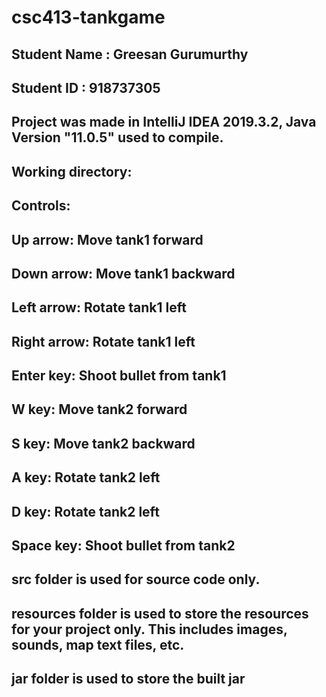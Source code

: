 # csc413-tankgame

## Student Name  : Greesan Gurumurthy
## Student ID    : 918737305

## Project was made in IntelliJ IDEA 2019.3.2, Java Version "11.0.5" used to compile.
## Working directory:
## Controls:
## Up arrow: Move tank1 forward
## Down arrow: Move tank1 backward
## Left arrow: Rotate tank1 left
## Right arrow: Rotate tank1 left
## Enter key: Shoot bullet from tank1

## W key: Move tank2 forward
## S key: Move tank2 backward
## A key: Rotate tank2 left
## D key: Rotate tank2 left
## Space key: Shoot bullet from tank2

## src folder is used for source code only.

## resources folder is used to store the resources for your project only. This includes images, sounds, map text files, etc.

## jar folder is used to store the built jar
